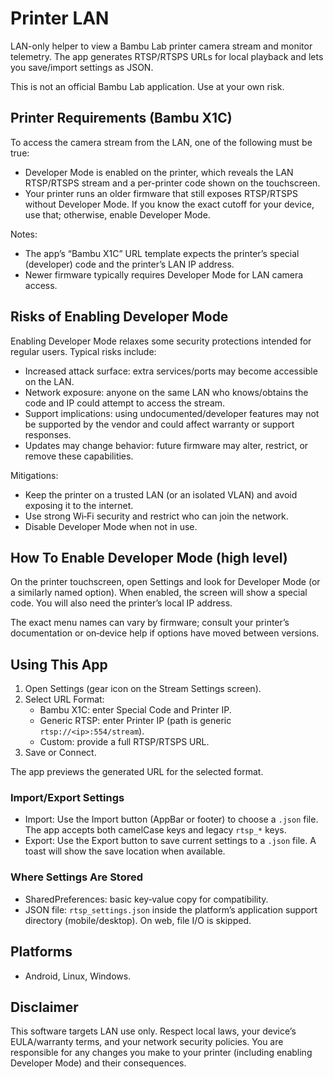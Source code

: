 # Printer LAN

LAN-only helper to view a Bambu Lab printer camera stream and monitor telemetry. The app generates RTSP/RTSPS URLs for local playback and lets you save/import settings as JSON.

This is not an official Bambu Lab application. Use at your own risk.

## Printer Requirements (Bambu X1C)

To access the camera stream from the LAN, one of the following must be true:

- Developer Mode is enabled on the printer, which reveals the LAN RTSP/RTSPS stream and a per-printer code shown on the touchscreen.
- Your printer runs an older firmware that still exposes RTSP/RTSPS without Developer Mode. If you know the exact cutoff for your device, use that; otherwise, enable Developer Mode.

Notes:
- The app’s “Bambu X1C” URL template expects the printer’s special (developer) code and the printer’s LAN IP address.
- Newer firmware typically requires Developer Mode for LAN camera access.

## Risks of Enabling Developer Mode

Enabling Developer Mode relaxes some security protections intended for regular users. Typical risks include:

- Increased attack surface: extra services/ports may become accessible on the LAN.
- Network exposure: anyone on the same LAN who knows/obtains the code and IP could attempt to access the stream.
- Support implications: using undocumented/developer features may not be supported by the vendor and could affect warranty or support responses.
- Updates may change behavior: future firmware may alter, restrict, or remove these capabilities.

Mitigations:
- Keep the printer on a trusted LAN (or an isolated VLAN) and avoid exposing it to the internet.
- Use strong Wi‑Fi security and restrict who can join the network.
- Disable Developer Mode when not in use.

## How To Enable Developer Mode (high level)

On the printer touchscreen, open Settings and look for Developer Mode (or a similarly named option). When enabled, the screen will show a special code. You will also need the printer’s local IP address.

The exact menu names can vary by firmware; consult your printer’s documentation or on‑device help if options have moved between versions.

## Using This App

1. Open Settings (gear icon on the Stream Settings screen).
2. Select URL Format:
   - Bambu X1C: enter Special Code and Printer IP.
   - Generic RTSP: enter Printer IP (path is generic `rtsp://<ip>:554/stream`).
   - Custom: provide a full RTSP/RTSPS URL.
3. Save or Connect.

The app previews the generated URL for the selected format.

### Import/Export Settings

- Import: Use the Import button (AppBar or footer) to choose a `.json` file. The app accepts both camelCase keys and legacy `rtsp_*` keys.
- Export: Use the Export button to save current settings to a `.json` file. A toast will show the save location when available.

### Where Settings Are Stored

- SharedPreferences: basic key‑value copy for compatibility.
- JSON file: `rtsp_settings.json` inside the platform’s application support directory (mobile/desktop). On web, file I/O is skipped.

## Platforms

- Android, Linux, Windows.

## Disclaimer

This software targets LAN use only. Respect local laws, your device’s EULA/warranty terms, and your network security policies. You are responsible for any changes you make to your printer (including enabling Developer Mode) and their consequences.
